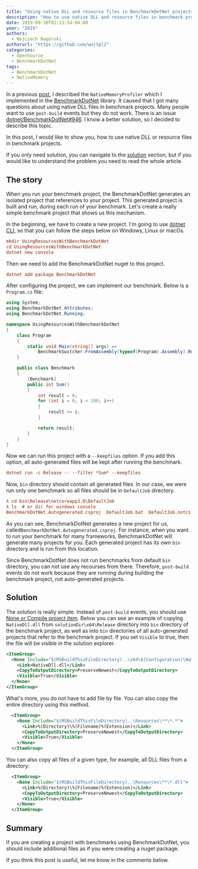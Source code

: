 ```yaml
---
title: "Using native DLL and resource files in BenchmarkDotNet projects"
description: "How to use native DLL and resource files in benchmark projects."
date: 2019-09-30T02:13:54-04:00
year: "2019"
authors:
  - Wojciech Nagórski
authorurl: "https://github.com/wojtpl2"
categories:
  - OpenSource
  - BenchmarkDotNet
tags:
  - BenchmarkDotNet
  - NativeMemory
---
```


In a previous [post](/2019/08/analyzing-native-memory-allocation-with-benchmarkdotnet/), I described the `NativeMemoryProfiler` which I implemented in the [BenchmarkDotNet](https://benchmarkdotnet.org/) library. It caused that I got many questions about using native DLL files in benchmark projects. Many people want to use `post-build` events but they do not work. There is an issue [dotnet/BenchmarkDotNet#946](https://github.com/dotnet/BenchmarkDotNet/issues/946). I know a better solution, so I decided to describe this topic. 

In this post, I would like to show you, how to use native DLL or resource files in benchmark projects. 

If you only need solution, you can navigate to the [solution](#solution) section, but if you would like to understand the problem you need to read the whole article.  

## The story
When you run your benchmark project, the BenchmarkDotNet generates an isolated project that references to your project. This generated project is built and run, during each run of your benchmark. Let's create a really simple benchmark project that shows us this mechanism.

In the beginning, we have to create a new project. I'm going to use [dotnet CLI](https://github.com/dotnet/cli), so that you can follow the steps below on Windows, Linux or macOs. 

```ini
mkdir UsingResourcesWithBenchmarkDotNet
cd UsingResourcesWithBenchmarkDotNet
dotnet new console
```

Then we need to add the BenchmarkDotNet nuget to this project.

```ini
dotnet add package BenchmarkDotNet
```

After configuring the project, we can implement our benchmark. Below is a `Program.cs` file:

```c#
using System;
using BenchmarkDotNet.Attributes;
using BenchmarkDotNet.Running;

namespace UsingResourcesWithBenchmarkDotNet
{
    class Program
    {
        static void Main(string[] args) =>
            BenchmarkSwitcher.FromAssembly(typeof(Program).Assembly).Run(args);
    }

    public class Benchmark
    {
        [Benchmark]
        public int Sum()
        {
            int result = 0;
            for (int i = 0; i < 100; i++)
            {
                result += i;
            }

            return result;
        }
    }
}
```

Now we can run this project with a `--keepfiles` option. If you add this option, all auto-generated files will be kept after running the benchmark.

```ini
dotnet run -c Release -- --filter *Sum* --keepfiles
```

Now, `bin` directory should contain all generated files. In our case, we were run only one benchmark so all files should be in `DefaultJob` directory. 

```ini
λ cd bin\Release\netcoreapp3.0\DefaultJob
λ ls  # or dir for windows console
BenchmarkDotNet.Autogenerated.csproj  DefaultJob.bat  DefaultJob.notcs  bin/  obj/
```

As you can see, BenchmarkDotNet generates a new project for us, called`BenchmarkDotNet.Autogenerated.csproj`. For instance, when you want to run your benchmark for many frameworks, BenchmarkDotNet will generate many projects for you. Each generated project has its own `bin` directory and is run from this location. 

Since BenchmarkDotNet does not run benchmarks from default `bin` directory, you can not use any recourses from there. Therefore, `post-build` events do not work because they are running during building the benchmark project, not auto-generated projects.

## Solution

The solution is really simple. Instead of `post-build` events, you should use [None or Compile project item](https://docs.microsoft.com/en-us/visualstudio/msbuild/common-msbuild-project-items?view=vs-2019#none). Below you can see an example of copying `NativeDll.dll` from `solutionDir\x64\Release` directory into `bin` directory of the benchmark project, as well as into `bin` directories of all auto-generated projects that refer to the benchmark project. If you set `Visible` to true, then the file will be visible in the solution explorer.

```xml
<ItemGroup>
  <None Include="$(MSBuildThisFileDirectory)..\x64\$(Configuration)\NativeDll.dll">
    <Link>NativeDll.dll</Link>
    <CopyToOutputDirectory>PreserveNewest</CopyToOutputDirectory>
    <Visible>True</Visible>
  </None>
</ItemGroup>
```

What's more, you do not have to add file by file. You can also copy the entire directory using this method.

```xml
  <ItemGroup>
    <None Include="$(MSBuildThisFileDirectory)..\Resources\**\*.*">
      <Link>%(Directory)\%(Filename)%(Extension)</Link>
      <CopyToOutputDirectory>PreserveNewest</CopyToOutputDirectory>
      <Visible>True</Visible>
    </None>
  </ItemGroup>
```

You can also copy all files of a given type, for example, all DLL files from a directory:

```xml
  <ItemGroup>
    <None Include="$(MSBuildThisFileDirectory)..\Resources\**\*.dll">
      <Link>%(Directory)\%(Filename)%(Extension)</Link>
      <CopyToOutputDirectory>PreserveNewest</CopyToOutputDirectory>
      <Visible>True</Visible>
    </None>
  </ItemGroup>
```

## Summary

If you are creating a project with benchmarks using BenchmarkDotNet, you should include additional files as if you were creating a nuget package. 

If you think this post is useful, let me know in the comments below.